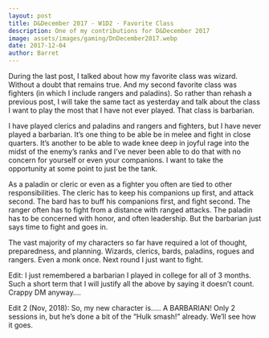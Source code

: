 ```yaml
---
layout: post
title: D&December 2017 - W1D2 - Favorite Class
description: One of my contributions for D&December 2017
image: assets/images/gaming/DnDecember2017.webp
date: 2017-12-04
author: Barret
---
```


During the last post, I talked about how my favorite class was wizard. Without a doubt that remains true. And my second favorite class was fighters (in which I include rangers and paladins). So rather than rehash a previous post, I will take the same tact as yesterday and talk about the class I want to play the most that I have not ever played. That class is barbarian.

I have played clerics and paladins and rangers and fighters, but I have never played a barbarian. It’s one thing to be able be in melee and fight in close quarters. It’s another to be able to wade knee deep in joyful rage into the midst of the enemy’s ranks and I’ve never been able to do that with no concern for yourself or even your companions. I want to take the opportunity at some point to just be the tank.

As a paladin or cleric or even as a fighter you often are tied to other responsibilities. The cleric has to keep his companions up first, and attack second. The bard has to buff his companions first, and fight second. The ranger often has to fight from a distance with ranged attacks. The paladin has to be concerned with honor, and often leadership. But the barbarian just says time to fight and goes in.

The vast majority of my characters so far have required a lot of thought, preparedness, and planning. Wizards, clerics, bards, paladins, rogues and rangers. Even a monk once. Next round I just want to fight.

Edit: I just remembered a barbarian I played in college for all of 3 months. Such a short term that I will justify all the above by saying it doesn’t count. Crappy DM anyway….

Edit 2 (Nov, 2018): So, my new character is….. A BARBARIAN!  Only 2 sessions in, but he’s done a bit of the “Hulk smash!” already. We’ll see how it goes.